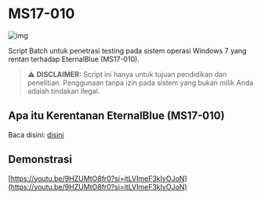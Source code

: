 # MS17-010

![img]()

Script Batch untuk penetrasi testing pada sistem operasi Windows 7 yang rentan terhadap EternalBlue (MS17-010).

> ⚠️ **DISCLAIMER:** Script ini hanya untuk tujuan pendidikan dan penelitian. Penggunaan tanpa izin pada sistem yang bukan milik Anda adalah tindakan ilegal.  

## Apa itu Kerentanan EternalBlue (MS17-010)

Baca disini: [disini]()

## Demonstrasi

[https://youtu.be/9HZUMtO8fr0?si=itLVImeF3kIvOJoN](https://youtu.be/9HZUMtO8fr0?si=itLVImeF3kIvOJoN)
